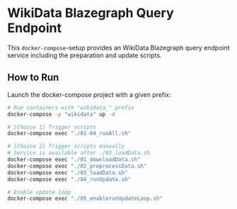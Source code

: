 # WikiData Blazegraph Query Endpoint

This `docker-compose`-setup provides an WikiData Blazegraph query endpoint service including the preparation and update scripts.

## How to Run
Launch the docker-compose project with a given prefix:
```bash
# Run containers with "wikidata_" prefix
docker-compose -p "wikidata" up -d

# [Choice 1] Trigger scripts
docker-compose exec "./01-04_runAll.sh"

# [Choice 2] Trigger scripts manually
# Service is available after ./03_loadData.sh
docker-compose exec "./01_downloadData.sh"
docker-compose exec "./02_preprocessData.sh"
docker-compose exec "./03_loadData.sh"
docker-compose exec "./04_runUpdate.sh"

# Enable update loop
docker-compose exec "./05_enablerunUpdateLoop.sh"